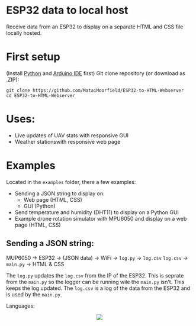# ESP32 data to local host
Receive data from an ESP32 to display on a separate HTML and CSS file locally hosted.

# First setup
(Install [Python](https://www.python.org) and [Arduino IDE](https://www.arduino.cc) first)
Git clone repository (or download as .ZIP):
```
git clone https://github.com/MataiMoorfield/ESP32-to-HTML-Webserver
cd ESP32-to-HTML-Webserver
```

# Uses:
- Live updates of UAV stats with responsive GUI
- Weather stationswith responsive web page

# Examples
Located in the ```examples``` folder, there a few examples:
- Sending a JSON string to display on:
    - Web page (HTML, CSS)
    - GUI (Python)
- Send temperature and humidity (DHT11) to display on a Python GUI
- Example drone rotation simulator with MPU6050 and display on a web page (HTML, CSS)

## Sending a JSON string:

MUP6050 → ESP32 → (JSON data) → WiFi → ```log.py``` → ```log.csv``` 
```log.csv``` → ```main.py``` → HTML & CSS

The ```log.py``` updates the ```log.csv``` from the IP of the ESP32. This is seprate from the ```main.py``` so the logger can be running wile the ```main.py``` isn't. This keeps the log updated.
The ```log.csv``` is a log of the data from the ESP32 and is used by the ```main.py```.


Languages:
<p align="center">
  <a href="https://skillicons.dev">
    <img src="https://skillicons.dev/icons?i=python,cpp,arduino,html,css" />
  </a>
</p>

